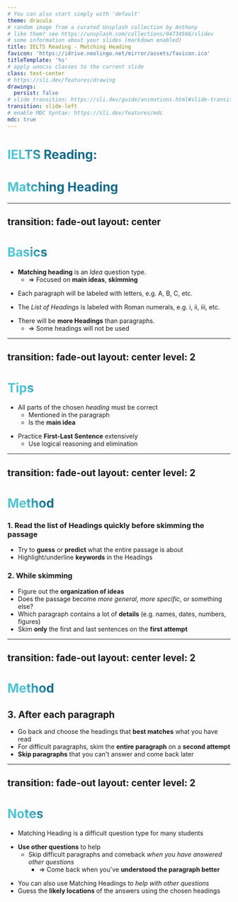 ```yaml
---
# You can also start simply with 'default'
theme: dracula
# random image from a curated Unsplash collection by Anthony
# like them? see https://unsplash.com/collections/94734566/slidev
# some information about your slides (markdown enabled)
title: IELTS Reading - Matching Heading
favicon: 'https://idrive.neolingo.net/mirror/assets/favicon.ico'
titleTemplate: '%s'
# apply unocss classes to the current slide
class: text-center
# https://sli.dev/features/drawing
drawings:
  persist: false
# slide transition: https://sli.dev/guide/animations.html#slide-transitions
transition: slide-left
# enable MDC Syntax: https://sli.dev/features/mdc
mdc: true
---
```


# IELTS Reading: 

# Matching Heading

---
transition: fade-out
layout: center
---

# Basics

<v-click>

- **Matching heading** is an *Idea* question type.
  - => Focused on **main ideas**, **skimming**

</v-click>

<v-click>

- Each paragraph will be labeled with letters, e.g. A, B, C, etc.

</v-click>

<v-click>

- The *List of Headings* is labeled with Roman numerals, e.g. i, ii, iii, etc.

</v-click>

<v-click>

- There will be **more Headings** than paragraphs.
  - => Some headings will not be used

</v-click>

<style>
h1 {
  background-color: #2B90B6;
  background-image: linear-gradient(45deg, #4EC5D4 10%, #146b8c 20%);
  background-size: 100%;
  -webkit-background-clip: text;
  -moz-background-clip: text;
  -webkit-text-fill-color: transparent;
  -moz-text-fill-color: transparent;
}
</style>

---
transition: fade-out
layout: center
level: 2
---

# Tips
<v-click>

- All parts of the chosen *heading* must be correct
  - Mentioned in the paragraph
  - Is the **main idea**

</v-click>
<v-click>

- Practice **First-Last Sentence** extensively
  - Use logical reasoning and elimination

</v-click>

<style>
h1 {
  background-color: #2B90B6;
  background-image: linear-gradient(45deg, #4EC5D4 10%, #146b8c 20%);
  background-size: 100%;
  -webkit-background-clip: text;
  -moz-background-clip: text;
  -webkit-text-fill-color: transparent;
  -moz-text-fill-color: transparent;
}
</style>

---
transition: fade-out
layout: center
level: 2
---

# Method

<v-click>

### 1. Read the list of Headings quickly before skimming the passage
  - Try to **guess** or **predict** what the entire passage is about
  - Highlight/underline **keywords** in the Headings

</v-click>

<v-click>

### 2. While skimming
  - Figure out the **organization of ideas**
  - Does the passage become *more general*, *more specific*, or something else?
  - Which paragraph contains a lot of **details** (e.g. names, dates, numbers, figures)
  - Skim **only** the first and last sentences on the **first attempt**

</v-click>

<style>
h1 {
  background-color: #2B90B6;
  background-image: linear-gradient(45deg, #4EC5D4 10%, #146b8c 20%);
  background-size: 100%;
  -webkit-background-clip: text;
  -moz-background-clip: text;
  -webkit-text-fill-color: transparent;
  -moz-text-fill-color: transparent;
}
</style>

---
transition: fade-out
layout: center
level: 2
---

# Method

<v-click>

## 3. After each paragraph
  - Go back and choose the headings that **best matches** what you have read
  - For difficult paragraphs, skim the **entire paragraph** on a **second attempt**
  - **Skip paragraphs** that you can't answer and come back later

</v-click>

<style>
h1 {
  background-color: #2B90B6;
  background-image: linear-gradient(45deg, #4EC5D4 10%, #146b8c 20%);
  background-size: 100%;
  -webkit-background-clip: text;
  -moz-background-clip: text;
  -webkit-text-fill-color: transparent;
  -moz-text-fill-color: transparent;
}
</style>

---
transition: fade-out
layout: center
level: 2
---

# Notes

<v-click>

- Matching Heading is a difficult question type for many students

</v-click>

<v-click>

- **Use other questions** to help
  - Skip difficult paragraphs and comeback *when you have answered other questions*
    - => Come back when you've **understood the paragraph better**

</v-click>

<v-click>

- You can also use Matching Headings to *help with other questions*
- Guess the **likely locations** of the answers using the chosen headings

</v-click>

<style>
h1 {
  background-color: #2B90B6;
  background-image: linear-gradient(45deg, #4EC5D4 10%, #146b8c 20%);
  background-size: 100%;
  -webkit-background-clip: text;
  -moz-background-clip: text;
  -webkit-text-fill-color: transparent;
  -moz-text-fill-color: transparent;
}
</style>

